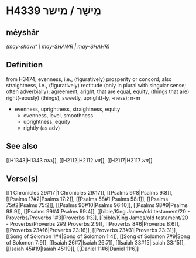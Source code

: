# H4339 מֵישָׁר / מישר

## mêyshâr

_(may-shawr' | may-SHAWR | may-SHAHR)_

## Definition

from H3474; evenness, i.e., (figuratively) prosperity or concord; also straightness, i.e., (figuratively) rectitude (only in plural with singular sense; often adverbially); agreement, aright, that are equal, equity, (things that are) right(-eously) (things), sweetly, upright(-ly, -ness); n-m

- evenness, uprightness, straightness, equity
  - evenness, level, smoothness
  - uprightness, equity
  - rightly (as adv)

## See also

[[H1343|H1343 גאה]], [[H2112|H2112 זוע]], [[H2117|H2117 זזא]]

## Verse(s)

[[1 Chronicles 29#17|1 Chronicles 29:17]], [[Psalms 9#8|Psalms 9:8]], [[Psalms 17#2|Psalms 17:2]], [[Psalms 58#1|Psalms 58:1]], [[Psalms 75#2|Psalms 75:2]], [[Psalms 96#10|Psalms 96:10]], [[Psalms 98#9|Psalms 98:9]], [[Psalms 99#4|Psalms 99:4]], [[bible/King James/old testament/20 - Proverbs/Proverbs 1#3|Proverbs 1:3]], [[bible/King James/old testament/20 - Proverbs/Proverbs 2#9|Proverbs 2:9]], [[Proverbs 8#6|Proverbs 8:6]], [[Proverbs 23#16|Proverbs 23:16]], [[Proverbs 23#31|Proverbs 23:31]], [[Song of Solomon 1#4|Song of Solomon 1:4]], [[Song of Solomon 7#9|Song of Solomon 7:9]], [[Isaiah 26#7|Isaiah 26:7]], [[Isaiah 33#15|Isaiah 33:15]], [[Isaiah 45#19|Isaiah 45:19]], [[Daniel 11#6|Daniel 11:6]]